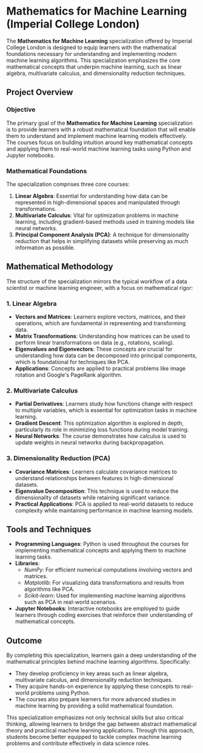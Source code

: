 # Mathematics for Machine Learning (Imperial College London)

The **Mathematics for Machine Learning** specialization offered by Imperial College London is designed to equip learners with the mathematical foundations necessary for understanding and implementing modern machine learning algorithms. This specialization emphasizes the core mathematical concepts that underpin machine learning, such as linear algebra, multivariate calculus, and dimensionality reduction techniques.

## Project Overview

### Objective
The primary goal of the **Mathematics for Machine Learning** specialization is to provide learners with a robust mathematical foundation that will enable them to understand and implement machine learning models effectively. The courses focus on building intuition around key mathematical concepts and applying them to real-world machine learning tasks using Python and Jupyter notebooks.

### Mathematical Foundations
The specialization comprises three core courses:
1. **Linear Algebra**: Essential for understanding how data can be represented in high-dimensional spaces and manipulated through transformations.
2. **Multivariate Calculus**: Vital for optimization problems in machine learning, including gradient-based methods used in training models like neural networks.
3. **Principal Component Analysis (PCA)**: A technique for dimensionality reduction that helps in simplifying datasets while preserving as much information as possible.

## Mathematical Methodology

The structure of the specialization mirrors the typical workflow of a data scientist or machine learning engineer, with a focus on mathematical rigor:

### 1. Linear Algebra
   - **Vectors and Matrices**: Learners explore vectors, matrices, and their operations, which are fundamental in representing and transforming data.
   - **Matrix Transformations**: Understanding how matrices can be used to perform linear transformations on data (e.g., rotations, scaling).
   - **Eigenvalues and Eigenvectors**: These concepts are crucial for understanding how data can be decomposed into principal components, which is foundational for techniques like PCA.
   - **Applications**: Concepts are applied to practical problems like image rotation and Google's PageRank algorithm.

### 2. Multivariate Calculus
   - **Partial Derivatives**: Learners study how functions change with respect to multiple variables, which is essential for optimization tasks in machine learning.
   - **Gradient Descent**: This optimization algorithm is explored in depth, particularly its role in minimizing loss functions during model training.
   - **Neural Networks**: The course demonstrates how calculus is used to update weights in neural networks during backpropagation.

### 3. Dimensionality Reduction (PCA)
   - **Covariance Matrices**: Learners calculate covariance matrices to understand relationships between features in high-dimensional datasets.
   - **Eigenvalue Decomposition**: This technique is used to reduce the dimensionality of datasets while retaining significant variance.
   - **Practical Applications**: PCA is applied to real-world datasets to reduce complexity while maintaining performance in machine learning models.

## Tools and Techniques

- **Programming Languages**: Python is used throughout the courses for implementing mathematical concepts and applying them to machine learning tasks.
- **Libraries**:
  - *NumPy*: For efficient numerical computations involving vectors and matrices.
  - *Matplotlib*: For visualizing data transformations and results from algorithms like PCA.
  - *Scikit-learn*: Used for implementing machine learning algorithms such as PCA in real-world scenarios.
- **Jupyter Notebooks**: Interactive notebooks are employed to guide learners through coding exercises that reinforce their understanding of mathematical concepts.

## Outcome

By completing this specialization, learners gain a deep understanding of the mathematical principles behind machine learning algorithms. Specifically:
- They develop proficiency in key areas such as linear algebra, multivariate calculus, and dimensionality reduction techniques.
- They acquire hands-on experience by applying these concepts to real-world problems using Python.
- The courses also prepare learners for more advanced studies in machine learning by providing a solid mathematical foundation.

This specialization emphasizes not only technical skills but also critical thinking, allowing learners to bridge the gap between abstract mathematical theory and practical machine learning applications. Through this approach, students become better equipped to tackle complex machine learning problems and contribute effectively in data science roles.
